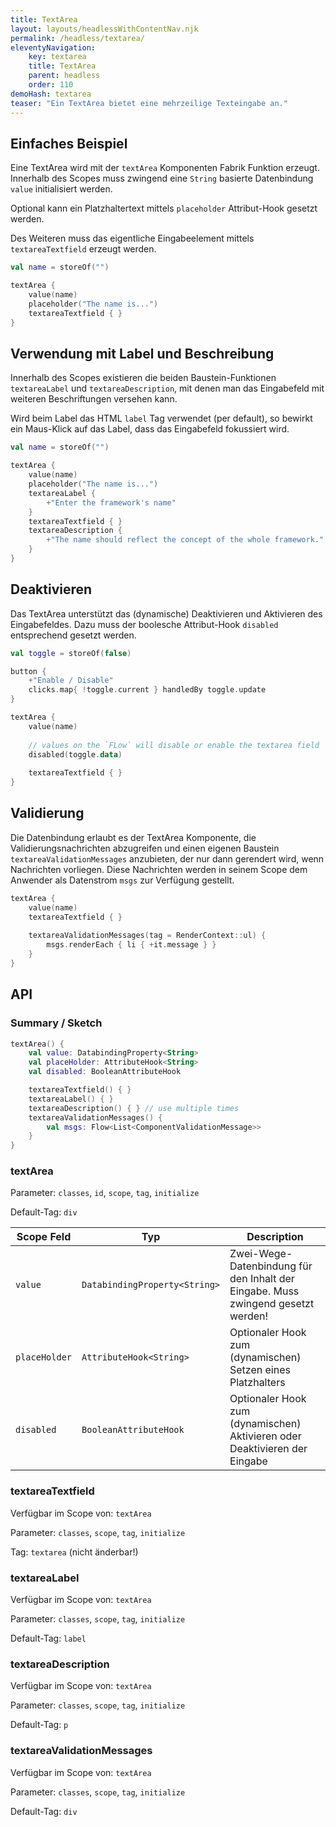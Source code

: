 ```yaml
---
title: TextArea
layout: layouts/headlessWithContentNav.njk
permalink: /headless/textarea/
eleventyNavigation:
    key: textarea
    title: TextArea
    parent: headless
    order: 110
demoHash: textarea
teaser: "Ein TextArea bietet eine mehrzeilige Texteingabe an."
---
```


## Einfaches Beispiel

Eine TextArea wird mit der `textArea` Komponenten Fabrik Funktion erzeugt. Innerhalb des Scopes muss zwingend
eine `String` basierte Datenbindung `value` initialisiert werden.

Optional kann ein Platzhaltertext mittels `placeholder` Attribut-Hook gesetzt werden.

Des Weiteren muss das eigentliche Eingabeelement mittels `textareaTextfield` erzeugt werden.

```kotlin
val name = storeOf("")

textArea {
    value(name)
    placeholder("The name is...")
    textareaTextfield { }
}
```

## Verwendung mit Label und Beschreibung

Innerhalb des Scopes existieren die beiden Baustein-Funktionen `textareaLabel` und `textareaDescription`, mit denen man
das Eingabefeld mit weiteren Beschriftungen versehen kann.

Wird beim Label das HTML `label` Tag verwendet (per default), so bewirkt ein Maus-Klick auf das Label, dass das
Eingabefeld fokussiert wird.

```kotlin
val name = storeOf("")

textArea {
    value(name)
    placeholder("The name is...")
    textareaLabel {
        +"Enter the framework's name"
    }
    textareaTextfield { }
    textareaDescription {
        +"The name should reflect the concept of the whole framework."
    }
}
```

## Deaktivieren

Das TextArea unterstützt das (dynamische) Deaktivieren und Aktivieren des Eingabefeldes. Dazu muss der boolesche
Attribut-Hook `disabled` entsprechend gesetzt werden.

```kotlin
val toggle = storeOf(false) 

button {
    +"Enable / Disable"
    clicks.map{ !toggle.current } handledBy toggle.update
}

textArea {
    value(name)
    
    // values on the `FLow` will disable or enable the textarea field
    disabled(toggle.data)
    
    textareaTextfield { }
}
```

## Validierung

Die Datenbindung erlaubt es der TextArea Komponente, die Validierungsnachrichten abzugreifen und einen eigenen
Baustein `textareaValidationMessages` anzubieten, der nur dann gerendert wird, wenn Nachrichten vorliegen.
Diese Nachrichten werden in seinem Scope dem Anwender als Datenstrom `msgs` zur Verfügung gestellt.

```kotlin
textArea {
    value(name)
    textareaTextfield { }
    
    textareaValidationMessages(tag = RenderContext::ul) {
        msgs.renderEach { li { +it.message } }
    }
}
```

## API

### Summary / Sketch
```kotlin
textArea() {
    val value: DatabindingProperty<String>
    val placeHolder: AttributeHook<String>
    val disabled: BooleanAttributeHook

    textareaTextfield() { }
    textareaLabel() { }
    textareaDescription() { } // use multiple times
    textareaValidationMessages() {
        val msgs: Flow<List<ComponentValidationMessage>>
    }
}
```

### textArea

Parameter: `classes`, `id`, `scope`, `tag`, `initialize`

Default-Tag: `div`

| Scope Feld    | Typ                           | Description                                                                      |
|---------------|-------------------------------|----------------------------------------------------------------------------------|
| `value`       | `DatabindingProperty<String>` | Zwei-Wege-Datenbindung für den Inhalt der Eingabe. Muss zwingend gesetzt werden! |
| `placeHolder` | `AttributeHook<String>`       | Optionaler Hook zum (dynamischen) Setzen eines Platzhalters                      |
| `disabled`    | `BooleanAttributeHook`        | Optionaler Hook zum (dynamischen) Aktivieren oder Deaktivieren der Eingabe       |


### textareaTextfield

Verfügbar im Scope von: `textArea`

Parameter: `classes`, `scope`, `tag`, `initialize`

Tag: `textarea` (nicht änderbar!)


### textareaLabel

Verfügbar im Scope von: `textArea`

Parameter: `classes`, `scope`, `tag`, `initialize`

Default-Tag: `label`


### textareaDescription

Verfügbar im Scope von: `textArea`

Parameter: `classes`, `scope`, `tag`, `initialize`

Default-Tag: `p`


### textareaValidationMessages

Verfügbar im Scope von: `textArea`

Parameter: `classes`, `scope`, `tag`, `initialize`

Default-Tag: `div`